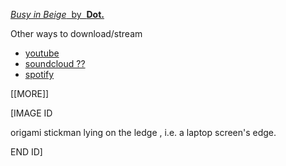 [ *Busy in Beige* &nbsp;by&nbsp; **Dot.**](https://raw.githubusercontent.com/muugumuugu/muSe/minifiedmusiccorpora/forMP3player/dot/Busy%20in%20Beige%20_%20Dot..mp3)

Other ways to download/stream

* [youtube](https://www.youtube.com/watch?v=SMCtMrBgxcg)
* [soundcloud ??](?)
* [spotify](https://open.spotify.com/track/4Xv5Vp0qWlVg3MZYtG4K9U?si=91e683d2d5a24322)

[[MORE]]

\[IMAGE ID

origami stickman lying on the ledge , i.e. a laptop screen's edge.

END ID\]